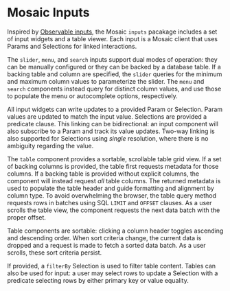 # Mosaic Inputs

Inspired by [Observable inputs](https://observablehq.com/@observablehq/inputs), the Mosaic `inputs` pacakage includes a set of input widgets and a table viewer.
Each input is a Mosaic client that uses Params and Selections for linked interactions.

The `slider`, `menu`, and `search` inputs support dual modes of operation: they can be manually configured or they can be backed by a database table.
If a backing table and column are specified, the `slider` queries for the minimum and maximum column values to parameterize the slider.
The `menu` and `search` components instead query for distinct column values, and use those to populate the menu or autocomplete options, respectively.

All input widgets can write updates to a provided Param or Selection.
Param values are updated to match the input value.
Selections are provided a predicate clause. This linking can be bidirectional: an input component will also subscribe to a Param and track its value updates.
Two-way linking is also supported for Selections using _single_ resolution, where there is no ambiguity regarding the value.

The `table` component provides a sortable, scrollable table grid view.
If a set of backing columns is provided, the table first requests metadata for those columns.
If a backing table is provided without explicit columns, the component will instead request _all_ table columns.
The returned metadata is used to populate the table header and guide formatting and alignment by column type.
To avoid overwhelming the browser, the table query method requests rows in batches using SQL `LIMIT` and `OFFSET` clauses.
As a user scrolls the table view, the component requests the next data batch with the proper offset.

Table components are sortable: clicking a column header toggles ascending and descending order.
When sort criteria change, the current data is dropped and a request is made to fetch a sorted data batch.
As a user scrolls, these sort criteria persist.

If provided, a `filterBy` Selection is used to filter table content.
Tables can also be used for input: a user may select rows to update a Selection with a predicate selecting rows by either primary key or value equality.
